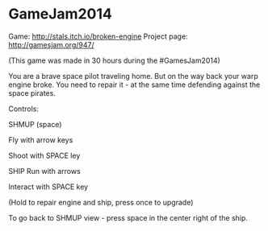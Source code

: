 GameJam2014
===========
Game:
http://stals.itch.io/broken-engine
Project page:
http://gamesjam.org/947/

(This game was made in 30 hours during the #GamesJam2014)

You are a brave space pilot traveling home. But on the way back your warp engine broke. You need to repair it - at the same time defending against the space pirates.

Controls:

SHMUP (space)

Fly with arrow keys

Shoot with SPACE ley

SHIP
Run with arrows

Interact with SPACE key

(Hold to repair engine and ship, press once to upgrade)

To go back to SHMUP view - press space in the center right of the ship.
